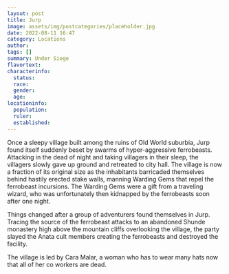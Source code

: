 ```yaml
---
layout: post
title: Jurp
image: assets/img/postcategories/placeholder.jpg
date: 2022-08-11 16:47
category: Locations
author: 
tags: []
summary: Under Siege
flavortext: 
characterinfo:
  status: 
  race: 
  gender: 
  age: 
locationinfo:
  population: 
  ruler: 
  established: 
---
```


Once a sleepy village built among the ruins of Old World suburbia, Jurp found itself suddenly beset by swarms of hyper-aggressive ferrobeasts. Attacking in the dead of night and taking villagers in their sleep, the villagers slowly gave up ground and retreated to city hall. The village is now a fraction of its original size as the inhabitants barricaded themselves behind hastily erected stake walls, manning Warding Gems that repel the ferrobeast incursions. The Warding Gems were a gift from a traveling wizard, who was unfortunately then kidnapped by the ferrobeasts soon after one night.

Things changed after a group of adventurers found themselves in Jurp. Tracing the source of the ferrobeast attacks to an abandoned Shunde monastery high above the mountain cliffs overlooking the village, the party slayed the Anata cult members creating the ferrobeasts and destroyed the facility. 

The village is led by Cara Malar, a woman who has to wear many hats now that all of her co workers are dead.
